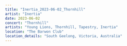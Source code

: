 ```yaml
---
title: "Inertia_2023-06-02_Thornhill"
artist: "Inertia"
date: 2023-06-02
concert: "Thornhill"
artists: "Young Lions, Thornhill, Tapestry, Inertia"
location: "The Barwon Club"
location_details: "South Geelong, Victoria, Australia"
---
```

